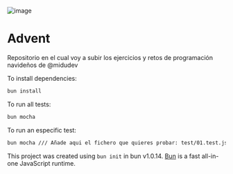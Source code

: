![image](https://github.com/maopadev/advent/assets/72912622/ecbc4ee1-d982-4b88-ae88-950591e28295)

# Advent

Repositorio en el cual voy a subir los ejercicios y retos de programación navideños 
de @midudev

To install dependencies:
```bash
bun install
```

To run all tests:
```bash
bun mocha
```

To run an especific test:
```bash
bun mocha /// Añade aqui el fichero que quieres probar: test/01.test.js
```

This project was created using `bun init` in bun v1.0.14. [Bun](https://bun.sh) is a fast all-in-one JavaScript runtime.
